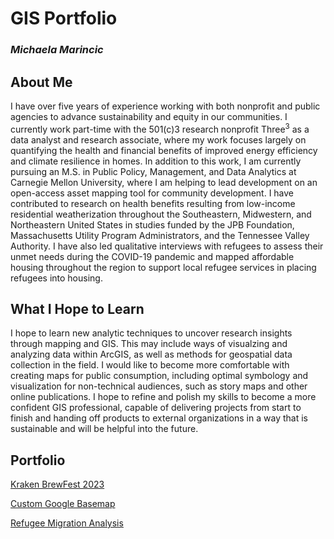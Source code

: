 # GIS Portfolio 
### _Michaela Marincic_


## About Me

I have over five years of experience working with both nonprofit and public agencies to advance sustainability and equity in our communities. I currently work part-time with the 501(c)3 research nonprofit Three<sup>3</sup> as a data analyst and research associate, where my work focuses largely on quantifying the health and financial benefits of improved energy efficiency and climate resilience in homes. In addition to this work, I am currently pursuing an M.S. in Public Policy, Management, and Data Analytics at Carnegie Mellon University, where I am helping to lead development on an open-access asset mapping tool for community development. I have contributed to research on health benefits resulting from low-income residential weatherization throughout the Southeastern, Midwestern, and Northeastern United States in studies funded by the JPB Foundation, Massachusetts Utility Program Administrators, and the Tennessee Valley Authority. I have also led qualitative interviews with refugees to assess their unmet needs during the COVID-19 pandemic and mapped affordable housing throughout the region to support local refugee services in placing refugees into housing.

## What I Hope to Learn

I hope to learn new analytic techniques to uncover research insights through mapping and GIS. This may include ways of visualzing and analyzing data within ArcGIS, as well as methods for geospatial data collection in the field. I would like to become more comfortable with creating maps for public consumption, including optimal symbology and visualization for non-technical audiences, such as story maps and other online publications. I hope to refine and polish my skills to become a more confident GIS professional, capable of delivering projects from start to finish and handing off products to external organizations in a way that is sustainable and will be helpful into the future.

## Portfolio

[Kraken BrewFest 2023](https://michaela-marincic.github.io/GIS_Portfolio_Marincic/Kraken%20SummerFest%20Demo.html)

[Custom Google Basemap](https://michaela-marincic.github.io/GIS_Portfolio_Marincic/BRS%20Branded%20Basemap.html)

[Refugee Migration Analysis](https://michaela-marincic.github.io/GIS_Portfolio_Marincic/Refugee%20Populations.html)
